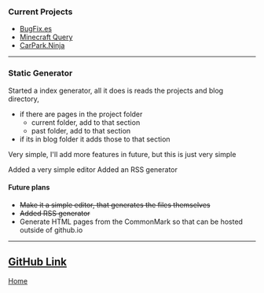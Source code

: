 ### Current Projects
* [BugFix.es](/./projects/current/bugfix.es.html)
* [Minecraft Query](/./projects/current/minecraft-query.html)
* [CarPark.Ninja](/./projects/current/carpark.ninja.html)

---
### Static Generator
Started a index generator, all it does is reads the projects and blog directory,
* if there are pages in the project folder
  * current folder, add to that section
  * past folder, add to that section
* if its in blog folder it adds those to that section

Very simple, I'll add more features in future, but this is just very simple

Added a very simple editor
Added an RSS generator

#### Future plans
* ~~Make it a simple editor, that generates the files themselves~~
* ~~Added RSS generator~~
* Generate HTML pages from the CommonMark so that can be hosted outside of github.io

---
[GitHub Link](https://github.com/keloran/staticg)
---
[Home](/)
